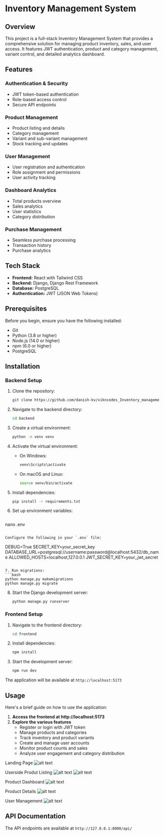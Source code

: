 # Inventory Management System

## Overview

This project is a full-stack Inventory Management System that provides a comprehensive solution for managing product inventory, sales, and user access. It features JWT authentication, product and category management, variant control, and detailed analytics dashboard.

## Features

### Authentication & Security
- JWT token-based authentication
- Role-based access control
- Secure API endpoints

### Product Management
- Product listing and details
- Category management
- Variant and sub-variant management
- Stock tracking and updates

### User Management
- User registration and authentication
- Role assignment and permissions
- User activity tracking

### Dashboard Analytics
- Total products overview
- Sales analytics
- User statistics
- Category distribution

### Purchase Management
- Seamless purchase processing
- Transaction history
- Purchase analytics

## Tech Stack

- **Frontend:** React with Tailwind CSS
- **Backend:** Django, Django Rest Framework
- **Database:** PostgreSQL
- **Authentication:** JWT (JSON Web Tokens)

## Prerequisites

Before you begin, ensure you have the following installed:
- Git
- Python (3.8 or higher)
- Node.js (14.0 or higher)
- npm (6.0 or higher)
- PostgreSQL

## Installation

### Backend Setup

1. Clone the repository:
   ```bash
   git clone https://github.com/danish-kv/vikncodes_Inventory_management.git
   ```

2. Navigate to the backend directory:
   ```bash
   cd backend
   ```

3. Create a virtual environment:
   ```bash
   python -m venv venv
   ```

4. Activate the virtual environment:
   - On Windows:
     ```bash
     venv\Scripts\activate
     ```
   - On macOS and Linux:
     ```bash
     source venv/bin/activate
     ```

5. Install dependencies:
   ```bash
   pip install -r requirements.txt
   ```

6. Set up environment variables:
   ```bash
  nano .env

   ```
   
   Configure the following in your `.env` file:
   ```
   DEBUG=True
   SECRET_KEY=your_secret_key
   DATABASE_URL=postgresql://username:password@localhost:5432/db_name
   ALLOWED_HOSTS=localhost,127.0.0.1
   JWT_SECRET_KEY=your_jwt_secret
   ```

7. Run migrations:
   ```bash
   python manage.py makemigrations
   python manage.py migrate
   ```

8. Start the Django development server:
   ```bash
   python manage.py runserver
   ```

### Frontend Setup

1. Navigate to the frontend directory:
   ```bash
   cd frontend
   ```

2. Install dependencies:
   ```bash
   npm install
   ```

3. Start the development server:
   ```bash
   npm run dev
   ```

The application will be available at `http://localhost:5173`

## Usage

Here's a brief guide on how to use the application:

1. **Access the frontend at http://localhost:5173**
2. **Explore the various features**
   - Register or login with JWT token
   - Manage products and categories
   - Track inventory and product variants
   - Create and manage user accounts
   - Monitor product counts and sales
   - Analyze user engagement and category distribution


Landing Page
![alt text](image-3.png)

Userside Produt Listing
![alt text](image-4.png)
![alt text](image-5.png)

Product Dashboard
![alt text](image.png)

Product Details
![alt text](image-1.png)

User Management
![alt text](image-2.png)



## API Documentation

The API endpoints are available at `http://127.0.0.1:8000/api/`

